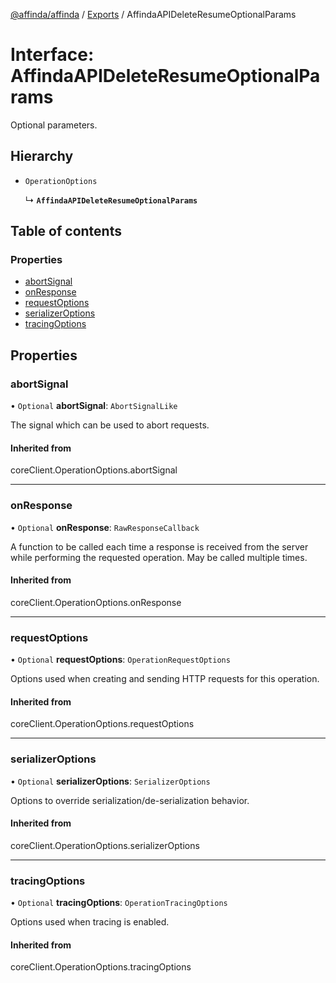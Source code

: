 [@affinda/affinda](../README.md) / [Exports](../modules.md) / AffindaAPIDeleteResumeOptionalParams

# Interface: AffindaAPIDeleteResumeOptionalParams

Optional parameters.

## Hierarchy

- `OperationOptions`

  ↳ **`AffindaAPIDeleteResumeOptionalParams`**

## Table of contents

### Properties

- [abortSignal](AffindaAPIDeleteResumeOptionalParams.md#abortsignal)
- [onResponse](AffindaAPIDeleteResumeOptionalParams.md#onresponse)
- [requestOptions](AffindaAPIDeleteResumeOptionalParams.md#requestoptions)
- [serializerOptions](AffindaAPIDeleteResumeOptionalParams.md#serializeroptions)
- [tracingOptions](AffindaAPIDeleteResumeOptionalParams.md#tracingoptions)

## Properties

### abortSignal

• `Optional` **abortSignal**: `AbortSignalLike`

The signal which can be used to abort requests.

#### Inherited from

coreClient.OperationOptions.abortSignal

___

### onResponse

• `Optional` **onResponse**: `RawResponseCallback`

A function to be called each time a response is received from the server
while performing the requested operation.
May be called multiple times.

#### Inherited from

coreClient.OperationOptions.onResponse

___

### requestOptions

• `Optional` **requestOptions**: `OperationRequestOptions`

Options used when creating and sending HTTP requests for this operation.

#### Inherited from

coreClient.OperationOptions.requestOptions

___

### serializerOptions

• `Optional` **serializerOptions**: `SerializerOptions`

Options to override serialization/de-serialization behavior.

#### Inherited from

coreClient.OperationOptions.serializerOptions

___

### tracingOptions

• `Optional` **tracingOptions**: `OperationTracingOptions`

Options used when tracing is enabled.

#### Inherited from

coreClient.OperationOptions.tracingOptions
